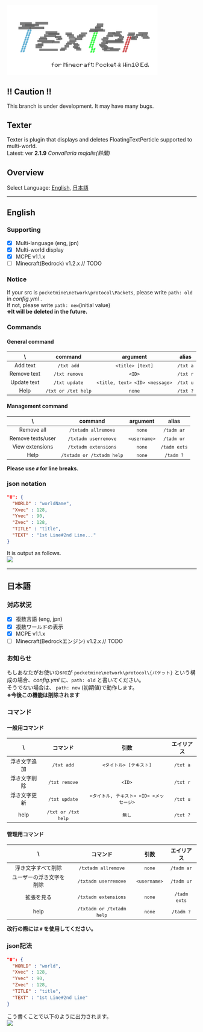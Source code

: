 <img src="/assets/Texter.png" width="400px">

## !! Caution !!
This branch is under development.
It may have many bugs.

## Texter
Texter is plugin that displays and deletes FloatingTextPerticle supported to multi-world.  
Latest: ver **2.1.9** _Convallaria majalis(鈴蘭)_  

## Overview
Select Language: [English](#eng), [日本語](#jpn)

***
## English
<a name="eng"></a>

### Supporting
- [x] Multi-language (eng, jpn)
- [x] Multi-world display
- [x] MCPE v1.1.x
- [ ] Minecraft(Bedrock) v1.2.x // TODO

### Notice
If your src is `pocketmine\network\protocol\Packets`, please write `path: old` in *config.yml* .  
If not, please write `path: new`(initial value)  
**※It will be deleted in the future.**

### Commands
#### General command
| \ |command|argument|alias|
|:--:|:--:|:--:|:--:|
|Add text|`/txt add`|`<title> [text]`|`/txt a`|
|Remove text|`/txt remove`|`<ID>`|`/txt r`|
|Update text|`/txt update`|`<title, text> <ID> <message>`|`/txt u`|
|Help|`/txt or /txt help`|`none`|`/txt ?`|

#### Management command
| \ |command|argument|alias|
|:--:|:--:|:--:|:--:|
|Remove all|`/txtadm allremove`|`none`|`/tadm ar`|
|Remove texts/user|`/txtadm userremove`|`<username>`|`/tadm ur`|
|View extensions|`/txtadm extensions`|`none`|`/tadm exts`|
|Help|`/txtadm or /txtadm help`|`none`|`/tadm ?`|

**Please use `#` for line breaks.**

### json notation
```json
"0": {
  "WORLD" : "worldName",
  "Xvec" : 128,
  "Yvec" : 90,
  "Zvec" : 128,
  "TITLE" : "title",
  "TEXT" : "1st Line#2nd Line..."
}
```
It is output as follows.  
<img src="https://cloud.githubusercontent.com/assets/16377174/24609877/642d64f6-18b7-11e7-9b38-488e0ada3f1e.JPG" width="320px">

***
## 日本語
<a name="jpn"></a>

### 対応状況
- [x] 複数言語 (eng, jpn)
- [x] 複数ワールドの表示
- [x] MCPE v1.1.x
- [ ] Minecraft(Bedrockエンジン) v1.2.x // TODO

### お知らせ
もしあなたがお使いのsrcが `pocketmine\network\protocol\{パケット}` という構成の場合、*config.yml* に、`path: old` と書いてください。  
そうでない場合は、 `path: new` (初期値)で動作します。  
**※今後この機能は削除されます**

### コマンド
#### 一般用コマンド
| \ |コマンド|引数|エイリアス|
|:--:|:--:|:--:|:--:|
|浮き文字追加|`/txt add`|`<タイトル> [テキスト]`|`/txt a`|
|浮き文字削除|`/txt remove`|`<ID>`|`/txt r`|
|浮き文字更新|`/txt update`|`<タイトル, テキスト> <ID> <メッセージ>`|`/txt u`|
|help|`/txt or /txt help`|`無し`|`/txt ?`|

#### 管理用コマンド
| \ |コマンド|引数|エイリアス|
|:--:|:--:|:--:|:--:|
|浮き文字すべて削除|`/txtadm allremove`|`none`|`/tadm ar`|
|ユーザーの浮き文字を削除|`/txtadm userremove`|`<username>`|`/tadm ur`|
|拡張を見る|`/txtadm extensions`|`none`|`/tadm exts`|
|help|`/txtadm or /txtadm help`|`none`|`/tadm ?`|

**改行の際には `#` を使用してください。**

### json記法
```json
"0": {
  "WORLD" : "world",
  "Xvec" : 128,
  "Yvec" : 90,
  "Zvec" : 128,
  "TITLE" : "title",
  "TEXT" : "1st Line#2nd Line"
}
```

こう書くことで以下のように出力されます。  
<img src="https://cloud.githubusercontent.com/assets/16377174/24609877/642d64f6-18b7-11e7-9b38-488e0ada3f1e.JPG" width="320px">
